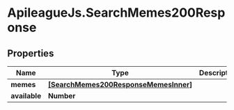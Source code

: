 # ApileagueJs.SearchMemes200Response

## Properties

Name | Type | Description | Notes
------------ | ------------- | ------------- | -------------
**memes** | [**[SearchMemes200ResponseMemesInner]**](SearchMemes200ResponseMemesInner.md) |  | [optional] 
**available** | **Number** |  | [optional] 


